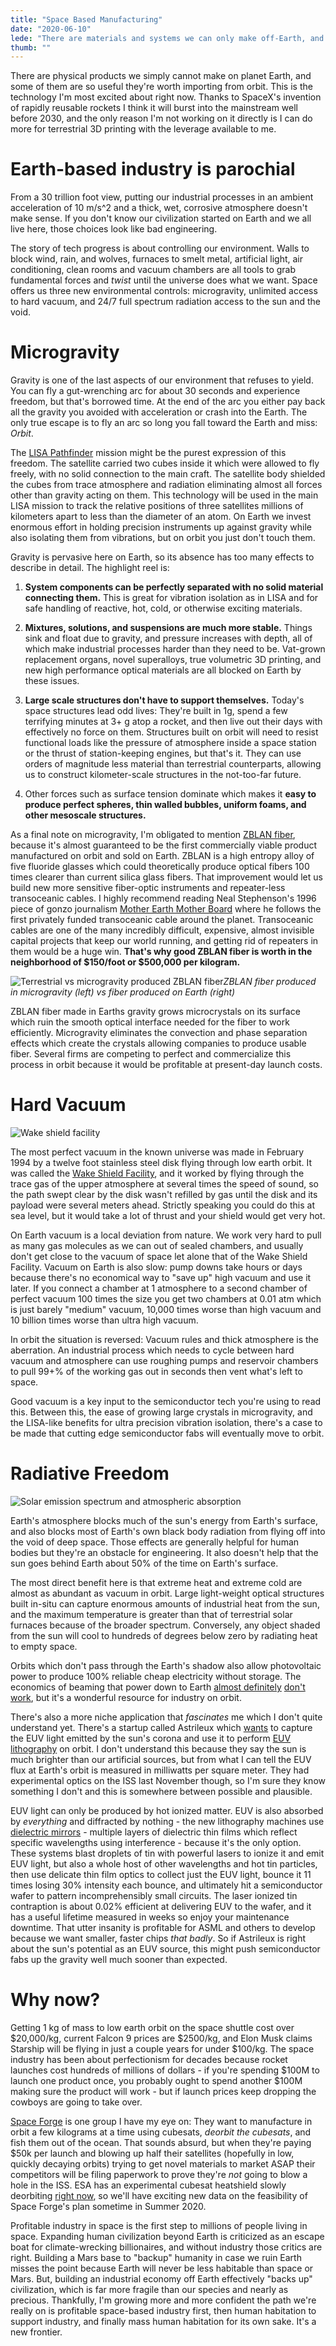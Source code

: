```yaml
---
title: "Space Based Manufacturing"
date: "2020-06-10"
lede: "There are materials and systems we can only make off-Earth, and they'll change the world."
thumb: ""
---
```


There are physical products we simply cannot make on planet Earth, and some of them are so useful they're worth importing from orbit. This is the technology I'm most excited about right now. Thanks to SpaceX's invention of rapidly reusable rockets I think it will burst into the mainstream well before 2030, and the only reason I'm not working on it directly is I can do more for terrestrial 3D printing with the leverage available to me.
# Earth-based industry is parochial
From a 30 trillion foot view, putting our industrial processes in an ambient acceleration of 10 m/s^2 and a thick, wet, corrosive atmosphere doesn't make sense. If you don't know our civilization started on Earth and we all live here, those choices look like bad engineering.

The story of tech progress is about controlling our environment. Walls to block wind, rain, and wolves, furnaces to smelt metal, artificial light, air conditioning, clean rooms and vacuum chambers are all tools to grab fundamental forces and _twist_ until the universe does what we want. Space offers us three new environmental controls: microgravity, unlimited access to hard vacuum, and 24/7 full spectrum radiation access to the sun and the void.

# Microgravity

Gravity is one of the last aspects of our environment that refuses to yield. You can fly a gut-wrenching arc for about 30 seconds and experience freedom, but that's borrowed time. At the end of the arc you either pay back all the gravity you avoided with acceleration or crash into the Earth. The only true escape is to fly an arc so long you fall toward the Earth and miss: _Orbit_.

The [LISA Pathfinder](https://www.elisascience.org/articles/lisa-pathfinder) mission might be the purest expression of this freedom. The satellite carried two cubes inside it which were allowed to fly freely, with no solid connection to the main craft. The satellite body shielded the cubes from trace atmosphere and radiation eliminating almost all forces other than gravity acting on them. This technology will be used in the main LISA mission to track the relative positions of three satellites millions of kilometers apart to less than the diameter of an atom. On Earth we invest enormous effort in holding precision instruments up against gravity while also isolating them from vibrations, but on orbit you just don't touch them.

Gravity is pervasive here on Earth, so its absence has too many effects to describe in detail. The highlight reel is:

1. **System components can be perfectly separated with no solid material connecting them.** This is great for vibration isolation as in LISA and for safe handling of reactive, hot, cold, or otherwise exciting materials.

2. **Mixtures, solutions, and suspensions are much more stable.** Things sink and float due to gravity, and pressure increases with depth, all of which make industrial processes harder than they need to be. Vat-grown replacement organs, novel superalloys, true volumetric 3D printing, and new high performance optical materials are all blocked on Earth by these issues.

3. **Large scale structures don't have to support themselves.** Today's space structures lead odd lives: They're built in 1g, spend a few terrifying minutes at 3+ g atop a rocket, and then live out their days with effectively no force on them. Structures built on orbit will need to resist functional loads like the pressure of atmosphere inside a space station or the thrust of station-keeping engines, but that's it. They can use orders of magnitude less material than terrestrial counterparts, allowing us to construct kilometer-scale structures in the not-too-far future.

4. Other forces such as surface tension dominate which makes it **easy to produce perfect spheres, thin walled bubbles, uniform foams, and other mesoscale structures.**

As a final note on microgravity, I'm obligated to mention [ZBLAN fiber](https://upward.issnationallab.org/the-race-to-manufacture-zblan/), because it's almost guaranteed to be the first commercially viable product manufactured on orbit and sold on Earth. ZBLAN is a high entropy alloy of five fluoride glasses which could theoretically produce optical fibers 100 times clearer than current silica glass fibers. That improvement would let us build new more sensitive fiber-optic instruments and repeater-less transoceanic cables. I highly recommend reading Neal Stephenson's 1996 piece of gonzo journalism [Mother Earth Mother Board](https://www.wired.com/1996/12/ffglass/) where he follows the first privately funded transoceanic cable around the planet. Transoceanic cables are one of the many incredibly difficult, expensive, almost invisible capital projects that keep our world running, and getting rid of repeaters in them would be a huge win. **That's why good ZBLAN fiber is worth in the neighborhood of $150/foot or $500,000 per kilogram.**

![Terrestrial vs microgravity produced ZBLAN fiber](/images/zblan.jpg)*ZBLAN fiber produced in microgravity (left) vs fiber produced on Earth (right)*

ZBLAN fiber made in Earths gravity grows microcrystals on its surface which ruin the smooth optical interface needed for the fiber to work efficiently. Microgravity eliminates the convection and phase separation effects which create the crystals allowing companies to produce usable fiber. Several firms are competing to perfect and commercialize this process in orbit because it would be profitable at present-day launch costs.
# Hard Vacuum
![Wake shield facility](/images/wakeshieldfacility.jpg)

The most perfect vacuum in the known universe was made in February 1994 by a twelve foot stainless steel disk flying through low earth orbit. It was called the [Wake Shield Facility](https://en.wikipedia.org/wiki/Wake_Shield_Facility), and it worked by flying through the trace gas of the upper atmosphere at several times the speed of sound, so the path swept clear by the disk wasn't refilled by gas until the disk and its payload were several meters ahead. Strictly speaking you could do this at sea level, but it would take a lot of thrust and your shield would get very hot.

On Earth vacuum is a local deviation from nature. We work very hard to pull as many gas molecules as we can out of sealed chambers, and usually don't get close to the vacuum of space let alone that of the Wake Shield Facility. Vacuum on Earth is also slow: pump downs take hours or days because there's no economical way to "save up" high vacuum and use it later. If you connect a chamber at 1 atmosphere to a second chamber of perfect vacuum 100 times the size you get two chambers at 0.01 atm which is just barely "medium" vacuum, 10,000 times worse than high vacuum and 10 billion times worse than ultra high vacuum.

In orbit the situation is reversed: Vacuum rules and thick atmosphere is the aberration. An industrial process which needs to cycle between hard vacuum and atmosphere can use roughing pumps and reservoir chambers to pull 99+% of the working gas out in seconds then vent what's left to space.

Good vacuum is a key input to the semiconductor tech you're using to read this. Between this, the ease of growing large crystals in microgravity, and the LISA-like benefits for ultra precision vibration isolation, there's a case to be made that cutting edge semiconductor fabs will eventually move to orbit.

# Radiative Freedom
![Solar emission spectrum and atmospheric absorption](/images/solar-spectrum.png)

Earth's atmosphere blocks much of the sun's energy from Earth's surface, and also blocks most of Earth's own black body radiation from flying off into the void of deep space. Those effects are generally helpful for human bodies but they're an obstacle for engineering. It also doesn't help that the sun goes behind Earth about 50% of the time on Earth's surface.
    
The most direct benefit here is that extreme heat and extreme cold are almost as abundant as vacuum in orbit. Large light-weight optical structures built in-situ can capture enormous amounts of industrial heat from the sun, and the maximum temperature is greater than that of terrestrial solar furnaces because of the broader spectrum. Conversely, any object shaded from the sun will cool to hundreds of degrees below zero by radiating heat to empty space.

Orbits which don't pass through the Earth's shadow also allow photovoltaic power to produce 100% reliable cheap electricity without storage. The economics of beaming that power down to Earth [almost definitely](https://caseyhandmer.wordpress.com/2019/08/20/space-based-solar-power-is-not-a-thing/) [don't work](https://caseyhandmer.wordpress.com/2019/09/20/no-really-space-based-solar-power-is-not-a-useful-idea-literature-review-edition/), but it's a wonderful resource for industry on orbit.

There's also a more niche application that _fascinates_ me which I don't quite understand yet. There's a startup called Astrileux which [wants](https://semiengineering.com/manufacturing-bits-june-2-2/) to capture the EUV light emitted by the sun's corona and use it to perform [EUV lithography](https://en.wikipedia.org/wiki/Extreme_ultraviolet_lithography) on orbit. I don't understand this because they say the sun is much brighter than our artificial sources, but from what I can tell the EUV flux at Earth's orbit is measured in milliwatts per square meter. They had experimental optics on the ISS last November though, so I'm sure they know something I don't and this is somewhere between possible and plausible.

EUV light can only be produced by hot ionized matter. EUV is also absorbed by _everything_ and diffracted by nothing - the new lithography machines use [dielectric mirrors](https://en.wikipedia.org/wiki/Dielectric_mirror) - multiple layers of dielectric thin films which reflect specific wavelengths using interference - because it's the only option. These systems blast droplets of tin with powerful lasers to ionize it and emit EUV light, but also a whole host of other wavelengths and hot tin particles, then use delicate thin film optics to collect just the EUV light, bounce it 11 times losing 30% intensity each bounce, and ultimately hit a semiconductor wafer to pattern incomprehensibly small circuits. The laser ionized tin contraption is about 0.02% efficient at delivering EUV to the wafer, and it has a useful lifetime measured in weeks so enjoy your maintenance downtime. That utter insanity is profitable for ASML and others to develop because we want smaller, faster chips _that badly_. So if Astrileux is right about the sun's potential as an EUV source, this might push semiconductor fabs up the gravity well much sooner than expected.
# Why now?
Getting 1 kg of mass to low earth orbit on the space shuttle cost over $20,000/kg, current Falcon 9 prices are $2500/kg,  and Elon Musk claims Starship will be flying in just a couple years for under $100/kg. The space industry has been about perfectionism for decades because rocket launches cost hundreds of millions of dollars - if you're spending $100M to launch one product once, you probably ought to spend another $100M making sure the product will work - but if launch prices keep dropping the cowboys are going to take over.

[Space Forge](https://spaceforge.co.uk/) is one group I have my eye on: They want to manufacture in orbit a few kilograms at a time using cubesats, _deorbit the cubesats_, and fish them out of the ocean. That sounds absurd, but when they're paying $50k per launch and blowing up half their satellites (hopefully in low, quickly decaying orbits) trying to get novel materials to market ASAP their competitors will be filing paperwork to prove they're _not_ going to blow a hole in the ISS. ESA has an experimental cubesat heatshield slowly deorbiting [right now](https://www.esa.int/Enabling_Support/Space_Engineering_Technology/Qarman_CubeSat_falling_into_a_fireball), so we'll have exciting new data on the feasibility of Space Forge's plan sometime in Summer 2020.

Profitable industry in space is the first step to millions of people living in space. Expanding human civilization beyond Earth is criticized as an escape boat for climate-wrecking billionaires, and without industry those critics are right. Building a Mars base to "backup" humanity in case we ruin Earth misses the point because Earth will never be less habitable than space or Mars. But, building an industrial economy off Earth effectively "backs up" civilization, which is far more fragile than our species and nearly as precious. Thankfully, I'm growing more and more confident the path we're really on is profitable space-based industry first, then human habitation to support industry, and finally mass human habitation for its own sake. It's a new frontier.
